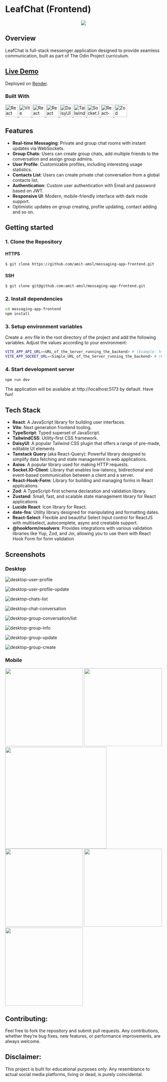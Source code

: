 # LeafChat (Frontend)

<p align="center">
  <img src="public/images/leafchat_logo_resize.png" />
</p>

## Overview

LeafChat is full-stack messenger application designed to provide seamless communication, built as part of The Odin Project curriculum.

## [Live Demo](https://leafchat-frontend.onrender.com)

Deployed on [Render](https://render.com/).

### Built With

<a href="https://reactjs.org">
  <img src="https://img.shields.io/badge/React-20232A?style=for-the-badge&logo=react&logoColor=61DAFB" height="40" alt="React">
</a>
<a href="https://vitejs.dev">
  <img src="https://img.shields.io/badge/Vite-646CFF?style=for-the-badge&logo=vite&logoColor=white" height="40" alt="Vite" />
</a>
<a href="https://react-query.tanstack.com">
  <img src="https://img.shields.io/badge/React_Query-FF4154?style=for-the-badge&logo=reactquery&logoColor=white" height="40" alt="React Query" />
</a>
<a href="https://reactrouter.com">
  <img src="https://img.shields.io/badge/React_Router-CA4245?style=for-the-badge&logo=react-router&logoColor=white" height="40" alt="React Router" />
</a>
<a href="https://daisyui.com">
  <img src="https://img.shields.io/badge/-DaisyUI-5A0EF8?logo=daisyui&logoColor=white&style=for-the-badge" height="40" alt="DaisyUI" />
</a>
<a href="https://tailwindcss.com">
  <img src="https://img.shields.io/badge/Tailwind_CSS-06B6D4?style=for-the-badge&logo=tailwindcss&logoColor=white" height="40" alt="Tailwind CSS" />
</a>
<a href="https://socket.io">
  <img src="https://img.shields.io/badge/Socket.io-010101?style=for-the-badge&logo=Socket.io&logoColor=white" height="40" alt="Socket.IO/>
</a>
<a href="https://react-hook-form.com" >
  <img src="https://img.shields.io/badge/react--hook--form-EC5990?style=for-the-badge&logo=reacthookform&logoColor=white" height="40" alt="React-Hook-Form" />
</a>
<a href="https://zod.dev/">
  <img src="https://img.shields.io/badge/zod-%233068b7.svg?style=for-the-badge&logo=zod&logoColor=white" height="40" 
   alt="Zod" />
</a>

## Features

- **Real-time Messaging**: Private and group chat rooms with instant updates via WebSockets.
- **Group Chats**: Users can create group chats, add multiple friends to the conversation and assign group admins.
- **User Profile**: Customizable profiles, including interesting usage statistics.
- **Contacts List**: Users can create private chat conversation from a global contacts list.
- **Authentication**: Custom user authentication with Email and password based on JWT.
- **Responsive UI**: Modern, mobile-friendly interface with dark mode support.
- Optimistic updates on group creating, profile updating, contact adding and so on.

## Getting started

### 1. Clone the Repository

#### HTTPS

```bash
$ git clone https://github.com/amit-amsl/messaging-app-frontend.git
```

#### SSH

```bash
$ git clone git@github.com:amit-amsl/messaging-app-frontend.git
```

### 2. Install dependencies

```bash
cd messaging-app-frontend
npm install
```

### 3. Setup environment variables

Create a .env file in the root directory of the project and add the following variables. Adjust the values according to your environment:

```bash
VITE_APP_API_URL=<URL_of_the_Server_running_the_backend> # (Example: http://localhost:3000/api)
VITE_APP_SOCKET_URL=<Simple_URL_of_the_Server_running_the_backend> # (Example: localhost:3000)
```

### 4. Start development server

```bash
npm run dev
```

The application will be available at http://localhost:5173 by default.
Have fun!

## Tech Stack

- **React**: A JavaScript library for building user interfaces.
- **Vite**: Next generation frontend tooling.
- **TypeScript**: Typed superset of JavaScript.
- **TailwindCSS**: Utility-first CSS framework.
- **DaisyUI**: A popular Tailwind CSS plugin that offers a range of pre-made, editable UI elements
- **Tanstack Query** (aka React-Query): Powerful library designed to simplify data fetching and state management in web applications.
- **Axios**: A popular library used for making HTTP requests.
- **Socket.IO-Client**: Library that enables low-latency, bidirectional and event-based communication between a client and a server.
- **React-Hook-Form**: Library for building and managing forms in React applications.
- **Zod**: A TypeScript-first schema declaration and validation library.
- **Zustand**: Small, fast, and scalable state management library for React applications
- **Lucide React**: Icon library for React.
- **date-fns**: Utility library designed for manipulating and formatting dates.
- **React-Select**: Flexible and beautiful Select Input control for ReactJS with multiselect, autocomplete, async and creatable support.
- **@hookform/resolvers**: Provides integrations with various validation libraries like Yup, Zod, and Joi, allowing you to use them with React Hook Form for form validation

## Screenshots

### Desktop

![desktop-user-profile](public/images/desktop/leafchat_profile_desktop.png)

![desktop-user-profile-update](public/images/desktop/leafchat_profileUpdate_desktop.png)

![desktop-chats-list](public/images/desktop/leafchat_chats_desktop.png)

![desktop-chat-conversation](public/images/desktop/leafchat_ChatConvo_desktop.png)

![desktop-group-conversation/list](public/images/desktop/leafchat_groupConvo+groups_desktop.png)

![desktop-group-info](public/images/desktop/leafchat_groupInfo_desktop.png)

![desktop-group-update](public/images/desktop/leafchat_groupUpdate_desktop.png)

![desktop-group-create](public/images/desktop/leafchat_groupCreate_desktop.png)

### Mobile

<img src="public/images/mobile/leafchat_profile_mobile.png" width="250" />
<img src="public/images/mobile/leafchat_chats_mobile.png" width="250" />
<img src="public/images/mobile/leafchat_ChatConvo_mobile.png" width="326" />
<img src="public/images/mobile/leafchat_groups_mobile.png" width="250" />
<img src="public/images/mobile/leafchat_groupConvo_mobile.png" width="250" />
<img src="public/images/mobile/leafchat_groupCreate_mobile.png" width="250" />

## Contributing:

Feel free to fork the repository and submit pull requests. Any contributions, whether they’re bug fixes, new features, or performance improvements, are always welcome.

## Disclaimer:

This project is built for educational purposes only. Any resemblance to actual social media platforms, living or dead, is purely coincidental.
